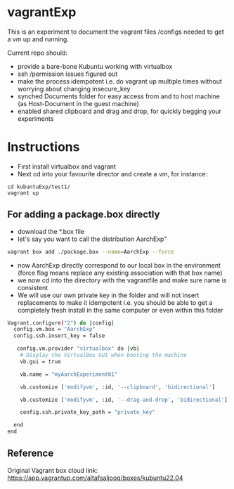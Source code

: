 # vagrantExp
This is an experiment to document the vagrant files /configs needed to get a vm up and running.

Current repo should:
- provide a bare-bone Kubuntu working with virtualbox
- ssh /permission issues figured out
- make the process idempotent i.e. do vagrant up multiple times without worrying about changing insecure_key
- synched Documents folder for easy access from and to host machine (as Host-Document in the guest machine)
- enabled shared clipboard and drag and drop, for quickly begging your experiments

# Instructions

- First install virtualbox and vagrant
- Next cd into your favourite director and create a vm, for instance:
```
cd kubuntuExp/test1/
vagrant up
```

## For adding a package.box directly

- download the *.box file
- let's say you want to call the distribution AarchExp"
```bash
vagrant box add ./package.box --name=AarchExp --force
```
- now AarchExp directly correspond to our local box in the environment (force flag means replace any existing association with that box name)
- we now cd into the directory with the vagrantfile and make sure name is consistent
- We will use our own private key in the folder and will not insert replacements to make it idempotent i.e. you should be able to get a completely fresh install in the same computer or even within this folder

```bash
Vagrant.configure("2") do |config|
  config.vm.box = "AarchExp"
  config.ssh.insert_key = false

   config.vm.provider "virtualbox" do |vb|
    # Display the VirtualBox GUI when booting the machine
    vb.gui = true

    vb.name = "myAarchExperiment01"

    vb.customize ['modifyvm', :id, '--clipboard', 'bidirectional']

    vb.customize ['modifyvm', :id, '--drag-and-drop', 'bidirectional']

    config.ssh.private_key_path = "private_key"

  end
end
```


## Reference

Original Vagrant box cloud link: https://app.vagrantup.com/altafsaljooq/boxes/kubuntu22.04
